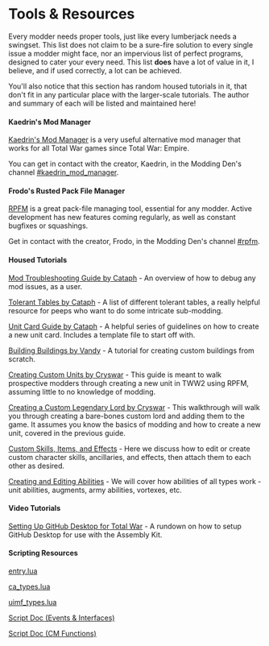 # Tools & Resources

Every modder needs proper tools, just like every lumberjack needs a swingset. This list does not claim to be a sure-fire solution to every single issue a modder might face, nor an impervious list of perfect programs, designed to cater your every need. This list **does** have a lot of value in it, I believe, and if used correctly, a lot can be achieved.

You'll also notice that this section has random housed tutorials in it, that don't fit in any particular place with the larger-scale tutorials. The author and summary of each will be listed and maintained here!

#### Kaedrin's Mod Manager

[Kaedrin's Mod Manager](https://github.com/Kaedrin/warhammer-mod-manager/releases/) is a very useful alternative mod manager that works for all Total War games since Total War: Empire.

You can get in contact with the creator, Kaedrin, in the Modding Den's channel [#kaedrin_mod_manager](https://discord.gg/yHvXGRb).

#### Frodo's Rusted Pack File Manager

[RPFM](https://github.com/Frodo45127/rpfm/releases/latest) is a great pack-file managing tool, essential for any modder. Active development has new features coming regularly, as well as constant bugfixes or squashings.

Get in contact with the creator, Frodo, in the Modding Den's channel [#rpfm](https://github.com/Frodo45127/rpfm/releases/latest).

#### Housed Tutorials

[Mod Troubleshooting Guide by Cataph](./chapter_1_1.md) - An overview of how to debug any mod issues, as a user.

[Tolerant Tables by Cataph](./chapter_1_2.md) - A list of different tolerant tables, a really helpful resource for peeps who want to do some intricate sub-modding.

[Unit Card Guide by Cataph](./chapter_1_3.md) - A helpful series of guidelines on how to create a new unit card. Includes a template file to start off with.

[Building Buildings by Vandy](./chapter_1_4.md) - A tutorial for creating custom buildings from scratch.

[Creating Custom Units by Cryswar](./chapter_1_cryswar_1.md) - This guide is meant to walk prospective modders through creating a new unit in TWW2 using RPFM, assuming little to no knowledge of modding.

[Creating a Custom Legendary Lord by Cryswar](./chapter_1_cryswar_2.md) - This walkthrough will walk you through creating a bare-bones custom lord and adding them to the game. It assumes you know the basics of modding and how to create a new unit, covered in the previous guide.

[Custom Skills, Items, and Effects](./chapter_1_cryswar_3.md) - Here we discuss how to edit or create custom character skills, ancillaries, and effects, then attach them to each other as desired.

[Creating and Editing Abilities](./chapter_1_cryswar_4.md) - We will cover how abilities of all types work - unit abilities, augments, army abilities, vortexes, etc.

#### Video Tutorials

[Setting Up GitHub Desktop for Total War](https://youtu.be/pzqTFR32tl8) - A rundown on how to setup GitHub Desktop for use with the Assembly Kit.

#### Scripting Resources

[entry.lua](files/entry.lua)

[ca_types.lua](files/ca_types.lua)

[uimf_types.lua](files/uimf_types.lua)

[Script Doc (Events & Interfaces)](files/scripting_doc.html)

[Script Doc (CM Functions)](files/scripting.txt)